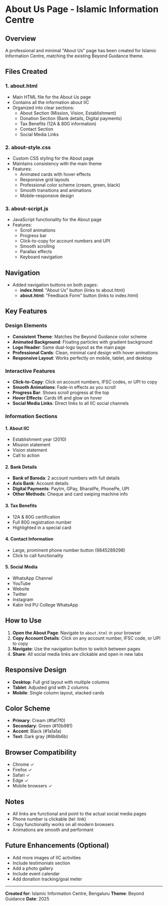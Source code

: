 # About Us Page - Islamic Information Centre

## Overview
A professional and minimal "About Us" page has been created for Islamic Information Centre, matching the existing Beyond Guidance theme.

## Files Created

### 1. about.html
- Main HTML file for the About Us page
- Contains all the information about IIC
- Organized into clear sections:
  - About Section (Mission, Vision, Establishment)
  - Donation Section (Bank details, Digital payments)
  - Tax Benefits (12A & 80G information)
  - Contact Section
  - Social Media Links

### 2. about-style.css
- Custom CSS styling for the About page
- Maintains consistency with the main theme
- Features:
  - Animated cards with hover effects
  - Responsive grid layouts
  - Professional color scheme (cream, green, black)
  - Smooth transitions and animations
  - Mobile-responsive design

### 3. about-script.js
- JavaScript functionality for the About page
- Features:
  - Scroll animations
  - Progress bar
  - Click-to-copy for account numbers and UPI
  - Smooth scrolling
  - Parallax effects
  - Keyboard navigation

## Navigation
- Added navigation buttons on both pages:
  - **index.html**: "About Us" button (links to about.html)
  - **about.html**: "Feedback Form" button (links to index.html)

## Key Features

### Design Elements
- **Consistent Theme**: Matches the Beyond Guidance color scheme
- **Animated Background**: Floating particles with gradient background
- **Logo Header**: Same dual-logo layout as the main page
- **Professional Cards**: Clean, minimal card design with hover animations
- **Responsive Layout**: Works perfectly on mobile, tablet, and desktop

### Interactive Features
- **Click-to-Copy**: Click on account numbers, IFSC codes, or UPI to copy
- **Smooth Animations**: Fade-in effects as you scroll
- **Progress Bar**: Shows scroll progress at the top
- **Hover Effects**: Cards lift and glow on hover
- **Social Media Links**: Direct links to all IIC social channels

### Information Sections

#### 1. About IIC
- Establishment year (2010)
- Mission statement
- Vision statement
- Call to action

#### 2. Bank Details
- **Bank of Baroda**: 2 account numbers with full details
- **Axis Bank**: Account details
- **Digital Payments**: Paytm, GPay, BharatPe, PhonePe, UPI
- **Other Methods**: Cheque and card swiping machine info

#### 3. Tax Benefits
- 12A & 80G certification
- Full 80G registration number
- Highlighted in a special card

#### 4. Contact Information
- Large, prominent phone number button (9845289298)
- Click to call functionality

#### 5. Social Media
- WhatsApp Channel
- YouTube
- Website
- Twitter
- Instagram
- Kabir Ind PU College WhatsApp

## How to Use

1. **Open the About Page**: Navigate to `about.html` in your browser
2. **Copy Account Details**: Click on any account number, IFSC code, or UPI to copy
3. **Navigate**: Use the navigation button to switch between pages
4. **Share**: All social media links are clickable and open in new tabs

## Responsive Design
- **Desktop**: Full grid layout with multiple columns
- **Tablet**: Adjusted grid with 2 columns
- **Mobile**: Single column layout, stacked cards

## Color Scheme
- **Primary**: Cream (#faf7f0)
- **Secondary**: Green (#10b981)
- **Accent**: Black (#1a1a1a)
- **Text**: Dark gray (#6b6b6b)

## Browser Compatibility
- Chrome ✓
- Firefox ✓
- Safari ✓
- Edge ✓
- Mobile browsers ✓

## Notes
- All links are functional and point to the actual social media pages
- Phone number is clickable (tel: link)
- Copy functionality works on all modern browsers
- Animations are smooth and performant

## Future Enhancements (Optional)
- Add more images of IIC activities
- Include testimonials section
- Add a photo gallery
- Include event calendar
- Add donation tracking/goal meter

---

**Created for**: Islamic Information Centre, Bengaluru
**Theme**: Beyond Guidance
**Date**: 2025
